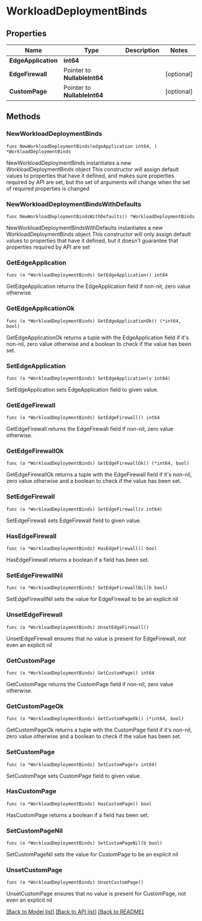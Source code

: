 # WorkloadDeploymentBinds

## Properties

Name | Type | Description | Notes
------------ | ------------- | ------------- | -------------
**EdgeApplication** | **int64** |  | 
**EdgeFirewall** | Pointer to **NullableInt64** |  | [optional] 
**CustomPage** | Pointer to **NullableInt64** |  | [optional] 

## Methods

### NewWorkloadDeploymentBinds

`func NewWorkloadDeploymentBinds(edgeApplication int64, ) *WorkloadDeploymentBinds`

NewWorkloadDeploymentBinds instantiates a new WorkloadDeploymentBinds object
This constructor will assign default values to properties that have it defined,
and makes sure properties required by API are set, but the set of arguments
will change when the set of required properties is changed

### NewWorkloadDeploymentBindsWithDefaults

`func NewWorkloadDeploymentBindsWithDefaults() *WorkloadDeploymentBinds`

NewWorkloadDeploymentBindsWithDefaults instantiates a new WorkloadDeploymentBinds object
This constructor will only assign default values to properties that have it defined,
but it doesn't guarantee that properties required by API are set

### GetEdgeApplication

`func (o *WorkloadDeploymentBinds) GetEdgeApplication() int64`

GetEdgeApplication returns the EdgeApplication field if non-nil, zero value otherwise.

### GetEdgeApplicationOk

`func (o *WorkloadDeploymentBinds) GetEdgeApplicationOk() (*int64, bool)`

GetEdgeApplicationOk returns a tuple with the EdgeApplication field if it's non-nil, zero value otherwise
and a boolean to check if the value has been set.

### SetEdgeApplication

`func (o *WorkloadDeploymentBinds) SetEdgeApplication(v int64)`

SetEdgeApplication sets EdgeApplication field to given value.


### GetEdgeFirewall

`func (o *WorkloadDeploymentBinds) GetEdgeFirewall() int64`

GetEdgeFirewall returns the EdgeFirewall field if non-nil, zero value otherwise.

### GetEdgeFirewallOk

`func (o *WorkloadDeploymentBinds) GetEdgeFirewallOk() (*int64, bool)`

GetEdgeFirewallOk returns a tuple with the EdgeFirewall field if it's non-nil, zero value otherwise
and a boolean to check if the value has been set.

### SetEdgeFirewall

`func (o *WorkloadDeploymentBinds) SetEdgeFirewall(v int64)`

SetEdgeFirewall sets EdgeFirewall field to given value.

### HasEdgeFirewall

`func (o *WorkloadDeploymentBinds) HasEdgeFirewall() bool`

HasEdgeFirewall returns a boolean if a field has been set.

### SetEdgeFirewallNil

`func (o *WorkloadDeploymentBinds) SetEdgeFirewallNil(b bool)`

 SetEdgeFirewallNil sets the value for EdgeFirewall to be an explicit nil

### UnsetEdgeFirewall
`func (o *WorkloadDeploymentBinds) UnsetEdgeFirewall()`

UnsetEdgeFirewall ensures that no value is present for EdgeFirewall, not even an explicit nil
### GetCustomPage

`func (o *WorkloadDeploymentBinds) GetCustomPage() int64`

GetCustomPage returns the CustomPage field if non-nil, zero value otherwise.

### GetCustomPageOk

`func (o *WorkloadDeploymentBinds) GetCustomPageOk() (*int64, bool)`

GetCustomPageOk returns a tuple with the CustomPage field if it's non-nil, zero value otherwise
and a boolean to check if the value has been set.

### SetCustomPage

`func (o *WorkloadDeploymentBinds) SetCustomPage(v int64)`

SetCustomPage sets CustomPage field to given value.

### HasCustomPage

`func (o *WorkloadDeploymentBinds) HasCustomPage() bool`

HasCustomPage returns a boolean if a field has been set.

### SetCustomPageNil

`func (o *WorkloadDeploymentBinds) SetCustomPageNil(b bool)`

 SetCustomPageNil sets the value for CustomPage to be an explicit nil

### UnsetCustomPage
`func (o *WorkloadDeploymentBinds) UnsetCustomPage()`

UnsetCustomPage ensures that no value is present for CustomPage, not even an explicit nil

[[Back to Model list]](../README.md#documentation-for-models) [[Back to API list]](../README.md#documentation-for-api-endpoints) [[Back to README]](../README.md)


